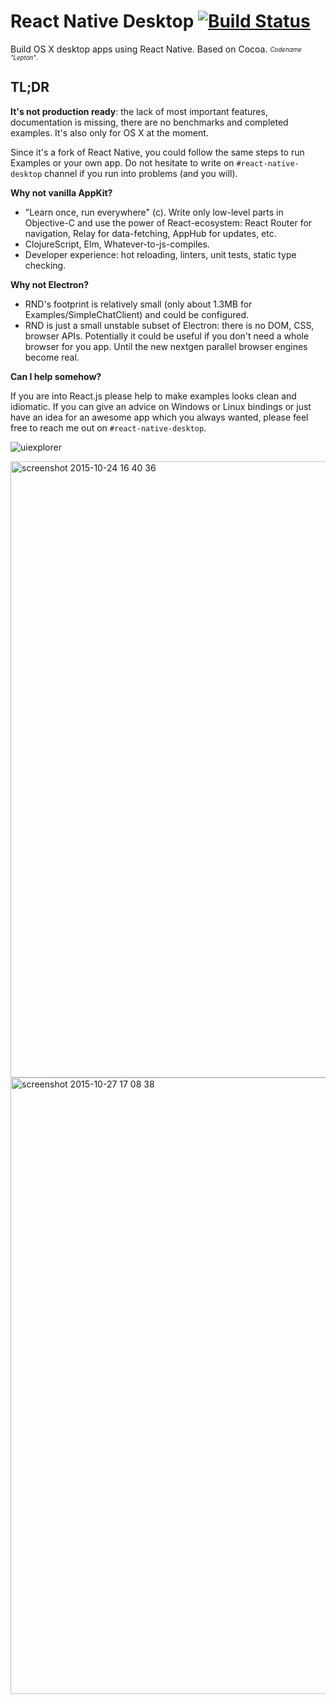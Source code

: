# React Native Desktop [![Build Status](https://travis-ci.org/ptmt/react-native-desktop.svg)](https://travis-ci.org/ptmt/react-native-desktop)

Build OS X desktop apps using React Native. Based on Cocoa. <sub><sup>*Codename "Lepton"*.<sub><sup>

## TL;DR

**It's not production ready**: the lack of most important features, documentation is missing, there are no benchmarks and completed examples. It's also only for OS X at the moment. 

Since it's a fork of React Native, you could follow the same steps to run Examples or your own app. Do not hesitate to write on `#react-native-desktop` channel if you run into problems (and you will). 

**Why not vanilla AppKit?**

- "Learn once, run everywhere" (c). Write only low-level parts in Objective-C and use the power of React-ecosystem: React Router for navigation, Relay for data-fetching, AppHub for updates, etc. 
- ClojureScript, Elm, Whatever-to-js-compiles. 
- Developer experience: hot reloading, linters, unit tests, static type checking. 

**Why not Electron?**

- RND's footprint is relatively small (only about 1.3MB for Examples/SimpleChatClient) and could be configured. 
- RND is just a small unstable subset of Electron: there is no DOM, CSS, browser APIs. Potentially it could be useful if you don't need a whole browser for you app. Until the new nextgen parallel browser engines become real.

**Can I help somehow?**

If you are into React.js please help to make examples looks clean and idiomatic. If you can give an advice on Windows or Linux bindings or just have an idea for an awesome app which you always wanted, please feel free to reach me out on `#react-native-desktop`. 

![uiexplorer](https://cloud.githubusercontent.com/assets/1004115/10608147/311445b0-7757-11e5-9ef7-2e76107e4bb7.png)

<img width="986" alt="screenshot 2015-10-24 16 40 36" src="https://cloud.githubusercontent.com/assets/1004115/10710169/c1bc7d06-7a65-11e5-8bab-4f89ecae26c3.png">

<img width="986" alt="screenshot 2015-10-27 17 08 38" src="https://cloud.githubusercontent.com/assets/1004115/10756317/0ee807ec-7cc5-11e5-8fe4-6aaa8a9f7858.png">
